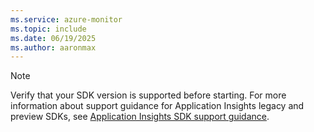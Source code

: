 ```yaml
---
ms.service: azure-monitor
ms.topic: include
ms.date: 06/19/2025
ms.author: aaronmax
---
```


> [!NOTE]
> Verify that your SDK version is supported before starting. For more information about support guidance for Application Insights legacy and preview SDKs, see [Application Insights SDK support guidance](../../azure//azure-monitor/app-insights/telemetry/sdk-support-guidance.md).